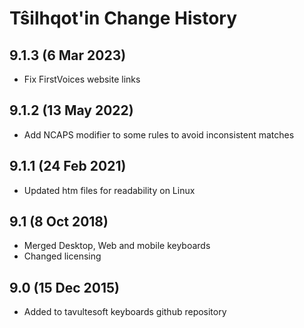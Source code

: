 Tŝilhqot'in Change History
============================

9.1.3 (6 Mar 2023)
-------------------
* Fix FirstVoices website links

9.1.2 (13 May 2022)
-------------------
* Add NCAPS modifier to some rules to avoid inconsistent matches

9.1.1 (24 Feb 2021)
-------------------
* Updated htm files for readability on Linux

9.1 (8 Oct 2018)
-----------------
* Merged Desktop, Web and mobile keyboards
* Changed licensing

9.0 (15 Dec 2015)
-----------------

* Added to tavultesoft keyboards github repository
